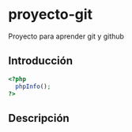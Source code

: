 # proyecto-git
Proyecto para aprender git y github

## Introducción

```php
<?php 
  phpInfo(); 
?>
```

## Descripción

